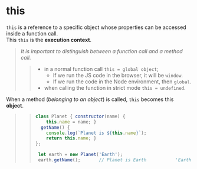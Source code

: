 # this

``this`` is a reference to a specific object whose properties can be accessed inside a function call.<br>
This ``this`` is the **execution context**.
> _It is important to distinguish between a function call and a method call._
> > + in a normal function call ``this = global object``; 
> >   - If we run the JS code in the browser, it will be ``window``.
> >   - If we run the code in the Node environment, then ``global``.
> > + when calling the function in strict mode ``this = undefined``.

When a method (_belonging to an object_) is called, ``this`` becomes this **object**.
> > ```javascript
> > class Planet { constructor(name) {
> >     this.name = name; }
> >   getName() {
> >     console.log(`Planet is ${this.name}`); 
> >     return this.name; }
> > };
> > 
> >  let earth = new Planet('Earth');
> >  earth.getName(); 		// Planet is Earth 			 'Earth'
> >  ```





